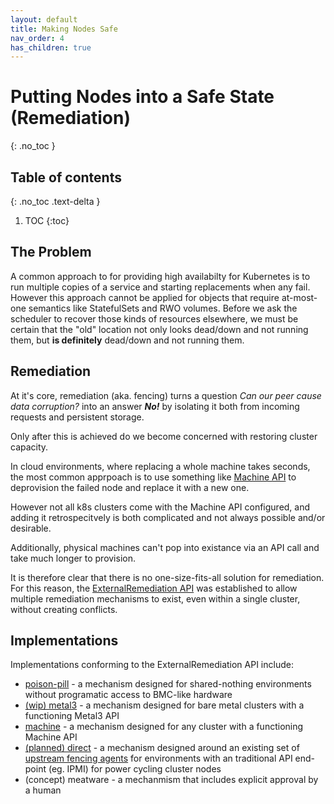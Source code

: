 ```yaml
---
layout: default
title: Making Nodes Safe
nav_order: 4
has_children: true
---
```


# Putting Nodes into a Safe State (Remediation)
{: .no_toc }

## Table of contents
{: .no_toc .text-delta }

1. TOC
{:toc}

## The Problem

A common approach to for providing high availabilty for Kubernetes is to run
multiple copies of a service and starting replacements when any fail.  However
this approach cannot be applied for objects that require at-most-one semantics
like StatefulSets and RWO volumes.  Before we ask the scheduler to recover those
kinds of resources elsewhere, we must be certain that the "old" location not
only looks dead/down and not running them, but **is definitely** dead/down and not
running them.

## Remediation

At it's core, remediation (aka. fencing) turns a question _Can our peer cause
data corruption?_ into an answer _**No!**_ by isolating it both from incoming
requests and persistent storage.

Only after this is achieved do we become concerned with restoring cluster
capacity.

In cloud environments, where replacing a whole machine takes seconds, the most
common apprpoach is to use something like 
[Machine API](https://github.com/kubernetes-sigs/cluster-api/blob/HEAD/docs/proposals/20181121-machine-api.md) 
to deprovision the failed node and replace it with a new one.

However not all k8s clusters come with the Machine API configured, and adding it
retrospecitvely is both complicated and not always possible and/or desirable.

Additionally, physical machines can't pop into existance via an API call and
take much longer to provision.

It is therefore clear that there is no one-size-fits-all solution for
remediation.  For this reason, the [ExternalRemediation API](https://github.com/kubernetes-sigs/cluster-api/blob/HEAD/docs/proposals/20191030-machine-health-checking.md)
was established to allow multiple remediation mechanisms to exist, even within a
single cluster, without creating conflicts.

## Implementations

Implementations conforming to the ExternalRemediation API include:
* [poison-pill](/remediation/poison-pill/poison-pill/) - a mechanism designed for shared-nothing environments without programatic access to BMC-like hardware
* [(wip) metal3](https://github.com/metal3-io/cluster-api-provider-metal3/pull/157) - a mechanism designed for bare metal clusters with a functioning Metal3 API
* [machine](https://github.com/medik8s/machine-deletion-remediation) - a mechanism designed for any cluster with a functioning Machine API
* [(planned) direct]() - a mechanism designed around an existing set of [upstream fencing agents](https://github.com/ClusterLabs/fence-agents) for environments with an traditional API end-point (eg. IPMI) for power cycling cluster nodes
* (concept) meatware - a mechanmism that includes explicit approval by a human
